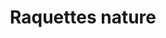 ---
layout: layout_generic
language: fr
season: winter
type: B2B
menu: seminaire
topnav_color_text: 
title: Raquettes nature
permalink: "/fr/seminaires-hiver/activites/raquettes-nature"
meta-title: Raquettes nature
meta-description: Evasion totale en pleine nature avec vos raquettes. Faîtes découvrir à vos collaborateurs la forêt enneignée. Cette sortie raquette est calme et reposante mais également physique pour une journée teamm building.
image_href: https://res.cloudinary.com/deddrj0yb/image/upload/v1651071395/website/winter/owen-lystrup-6vDctjBtBbg-unsplash.jpg
image_alt: Un groupe de collaborateurs marchent ensemble dans la neige avec des raquettes
redirection_from:
price: 39
headline: Evasion totale en pleine nature avec vos raquettes. Faîtes découvrir à vos collaborateurs la forêt enneignée. Cette sortie raquette est calme et reposante mais également physique pour une journée teamm building.
page_sections:
- template: 2colTitreTxt
  title: Raquettes nature
  content: |-
    Evasion totale en pleine nature avec vos raquettes. Faîtes découvrir à vos collaborateurs la forêt enneignée. Cette sortie raquette est calme et reposante mais également physique pour une journée teamm building.

---